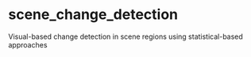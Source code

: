 # scene_change_detection
Visual-based change detection in scene regions using statistical-based approaches
